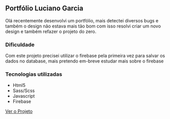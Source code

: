 ## Portfólio Luciano Garcia

<P>Olá recentemente desenvolvi um portfólio, mais detectei diversos bugs e também o design não estava mais tão bom com isso resolvi criar um novo design e também refazer o projeto do zero.</p>

### Dificuldade
<p>Com este projeto precisei utilizar o firebase pela primeira vez para salvar os dados no database, mais pretendo em-breve estudar mais sobre o firebase</p>

### Tecnologias utilizadas
- Html5
- Sass/Scss
- Javascript
- Firebase


<a href="lucianogarcia-dev.vercel.app">Ver o Projeto</a>
